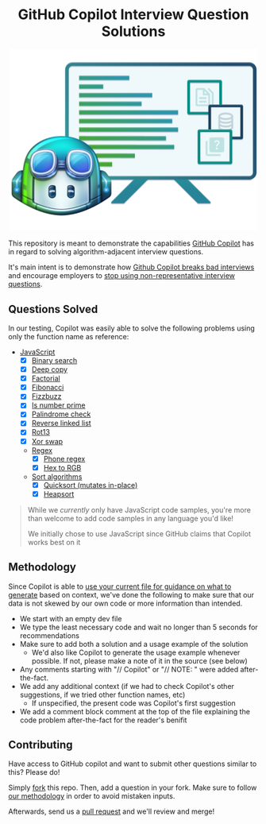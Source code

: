 <h1 align="center">
  GitHub Copilot Interview Question Solutions
</h1>
<p align="center">
    <img alt="Project logo" width="500" src="./logo.png"/>
</p>


This repository is meant to demonstrate the capabilities [GitHub Copilot](https://copilot.github.com/) has in regard to solving algorithm-adjacent interview questions.

It's main intent is to demonstrate how [Github Copilot breaks bad interviews](https://coderpad.io/blog/github-copilot-breaks-bad-interviews/) and encourage employers to [stop using non-representative interview questions](https://coderpad.io/blog/5-tips-for-tech-recruiting/#less-algorithms-more-demos).

## Questions Solved

In our testing, Copilot was easily able to solve the following problems using only the function name as reference:

- [JavaScript](./questions/javascript)
  - [x] [Binary search](./questions/javascript/binary-search.js)
  - [x] [Deep copy](./questions/javascript/deep-copy.js)
  - [x] [Factorial](./questions/javascript/factorial.js)
  - [x] [Fibonacci](./questions/javascript/fibonacci.js)
  - [x] [Fizzbuzz](./questions/javascript/fizzbuzz.js)
  - [x] [Is number prime](./questions/javascript/prime-check.js)
  - [x] [Palindrome check](./questions/javascript/palindrome-check.js)
  - [x] [Reverse linked list](./questions/javascript/reverse-linked-list.js)
  - [x] [Rot13](./questions/javascript/rot13.js)
  - [x] [Xor swap](./questions/javascript/xor-swap.js)
  - [Regex](./questions/javascript/regex)
    - [x] [Phone regex](./questions/javascript/regex/phone-regex.js)
    - [X] [Hex to RGB](./questions/javascript/regex/hex-to-rgb.js)
  - [Sort algorithms](./questions/javascript/sorts)
    - [x] [Quicksort (mutates in-place)](./questions/javascript/sorts/quicksort.js)
    - [x] [Heapsort](./questions/javascript/sorts/heapsort.js)

> While we _currently_ only have JavaScript code samples, you're more than welcome to add code samples in any language you'd like!
>
> We initially chose to use JavaScript since GitHub claims that Copilot works best on it

## Methodology

Since Copilot is able to [use your current file for guidance on what to generate](https://copilot.github.com/#faq-what-context-does-github-copilot-use-to-generate-suggestions) based on context,
we've done the following to make sure that our data is not skewed by our own code or more information than intended.

- We start with an empty dev file
- We type the least necessary code and wait no longer than 5 seconds for recommendations
- Make sure to add both a solution and a usage example of the solution
  - We'd also like Copilot to generate the usage example whenever possible. If not, please make a note of it in the source (see below)
- Any comments starting with "// Copilot" or "// NOTE: " were added after-the-fact.
- We add any additional context (if we had to check Copilot's other suggestions, if we tried other function names, etc)
  - If unspecified, the present code was Copilot's first suggestion 
- We add a comment block comment at the top of the file explaining the code problem after-the-fact for the reader's benifit

## Contributing

Have access to GitHub copilot and want to submit other questions similar to this? Please do! 

Simply [fork](https://docs.github.com/en/github/collaborating-with-pull-requests/working-with-forks/about-forks) this repo.
Then, add a question in your fork. Make sure to follow [our methodology](#methodology) in order to avoid mistaken inputs. 

Afterwards, send us a [pull request](https://docs.github.com/en/github/collaborating-with-pull-requests/proposing-changes-to-your-work-with-pull-requests/creating-a-pull-request-from-a-fork) and we'll review and merge!


